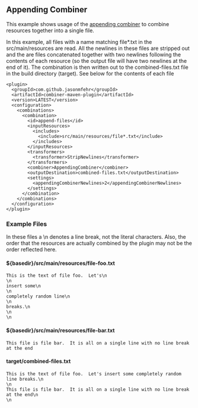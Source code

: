 ## Appending Combiner

  This example shows usage of the [appending combiner](apidocs/com/github/jasonmfehr/combiner/combiner/AppendingCombiner.html) to combine resources together into a single file.
  
  In this example, all files with a name matching file*.txt in the src/main/resources are read.  All the newlines in these files are stripped out and the are files concatenated together with two newlines following the contents of each resource (so the output file will have two newlines at the end of it).  The combination is then written out to the combined-files.txt file in the build directory (target).  See below for the contents of each file

```
<plugin>
  <groupId>com.github.jasonmfehr</groupId>
  <artifactId>combiner-maven-plugin</artifactId>
  <version>LATEST</version>
  <configuration>
    <combinations>
      <combination>
        <id>append-files</id>
        <inputResources>
          <includes>
            <include>src/main/resources/file*.txt</include>
          </includes>
        </inputResources>
        <transformers>
          <transformer>StripNewlines</transformer>
        </transformers>
        <combiner>AppendingCombiner</combiner>
        <outputDestination>combined-files.txt</outputDestination>
        <settings>
          <appendingCombinerNewlines>2</appendingCombinerNewlines>
        </settings>
      </combination>
    </combinations>
  </configuration>
</plugin>
```

### Example Files

  In these files a \n denotes a line break, not the literal characters.  Also, the order that the resources are actually combined by the plugin may not be the order reflected here.
  
#### ${basedir}/src/main/resources/file-foo.txt
```
This is the text of file foo.  Let's\n 
\n
insert some\n
\n
completely random line\n
\n
breaks.\n
\n
\n
```

#### ${basedir}/src/main/resources/file-bar.txt
```
This file is file bar.  It is all on a single line with no line break at the end
```

#### target/combined-files.txt
```
This is the text of file foo.  Let's insert some completely random line breaks.\n
\n
This file is file bar.  It is all on a single line with no line break at the end\n
\n
```